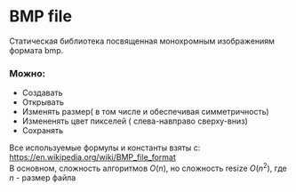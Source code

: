 # BMP file
Статическая библиотека посвященная монохромным изображениям
формата bmp.
### Можно:
* Создавать
* Открывать
* Изменять размер( в том числе и обеспечивая симметричность)
* Измененять цвет пикселей ( слева-навправо сверху-вниз)
* Сохранять  

Все используемые формулы и константы взяты с: 
<https://en.wikipedia.org/wiki/BMP_file_format>  
В основном, сложность алгоритмов $O(n)$, но сложность resize 
$O(n^2)$, где $n$ - размер файла
